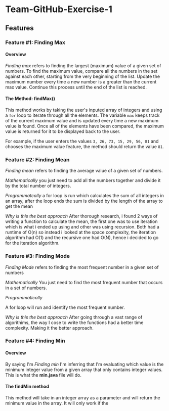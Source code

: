 # Team-GitHub-Exercise-1

## Features

### Feature #1: Finding Max

#### Overview

_Finding max_ refers to finding the largest (maximum) value of a given set of numbers. To find the maximum value, compare all the numbers in the set against each other, starting from the very beginning of the list. Update the maximum number every time a new number is a greater than the current max value. Continue this process until the end of the list is reached.

#### The Method: findMax()

This method works by taking the user's inputed array of integers and using a `for` loop to iterate through all the elements. The variable `max` keeps track of the current maximum value and is updated every time a new maximum value is found. Once all of the elements have been compared, the maximum value is returned for it to be displayed back to the user.

For example, if the user enters the values `3, 26, 73, 15, 29, 56, 81` and chooses the maximum value feature, the method should return the value `81`.

### Feature #2: Finding Mean

_Finding mean_
refers to finding the average value of a given set of numbers.

_Mathematically_
you just need to add all the numbers together and divide it by the total number of integers.

_Programmatcally_
a for loop is run which calculates the sum of all integers in an array, after the loop ends the sum is divided by the length of the array to get the mean

_Why is this the best approach_
After thorough research, i found 2 ways of writing a function to calculate the mean, the first one was to use iteration which is what i ended up using and other was using recursion. Both had a runtime of O(n) so instead i looked at the space complexity, the iteration algorithm had O(1) and the recursive one had O(N), hence i decided to go for the iteration algorithm.

### Feature #3: Finding Mode

_Finding Mode_
refers to finding the most frequent number in a given set of numbers

_Mathematically_
You just need to find the most frequent number that occurs in a set of numbers.

_Programmatically_

A for loop will run and identify the most frequent number.

_Why is this the best approach_
After going through a vast range of algorithims, the way I cose to write the functions had a better time complexity. Making it the better approach.

### Feature #4: Finding Min

#### Overview

By saying I'm _Finding min_ I'm inferring that I'm evaluating which value is the minimum integer value from a given array that only contains integer values. This is what the **min.java** file will do.

#### The findMin method

This method will take in an integer array as a parameter and will return the minimum value in the array. It will only work if the
